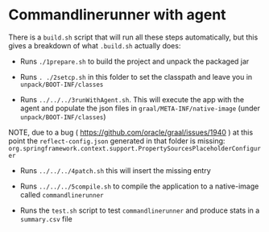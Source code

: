 # Commandlinerunner with agent

There is a `build.sh` script that will run all these steps automatically, but this gives a breakdown of what
`.build.sh` actually does:

- Runs `./1prepare.sh` to build the project and unpack the packaged jar

- Runs `. ./2setcp.sh` in this folder to set the classpath and leave you in `unpack/BOOT-INF/classes`

- Runs `../../../3runWithAgent.sh`. This will execute the app with the agent
and populate the json files in `graal/META-INF/native-image` (under `unpack/BOOT-INF/classes`)

NOTE, due to a bug ( https://github.com/oracle/graal/issues/1940 )
at this point the `reflect-config.json` generated in that folder is missing:
`org.springframework.context.support.PropertySourcesPlaceholderConfigurer`

- Runs `../../../4patch.sh` this will insert the missing entry

- Runs `../../../5compile.sh` to compile the application to a native-image called `commandlinerunner`

- Runs the `test.sh` script to test `commandlinerunner` and produce stats in a `summary.csv` file
